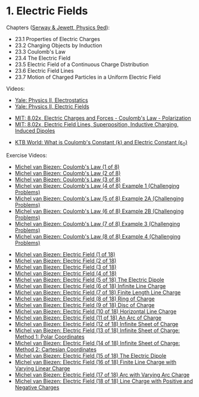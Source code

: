 # 1. Electric Fields

Chapters ([Serway & Jewett, Physics 9ed](https://annas-archive.org/md5/076b2e7e2084a32914bcb8ca29d04f4d)):
- 23.1 Properties of Electric Charges
- 23.2 Charging Objects by Induction
- 23.3 Coulomb's Law
- 23.4 The Electric Field
- 23.5 Electric Field of a Continuous Charge Distribution
- 23.6 Electric Field Lines
- 23.7 Motion of Charged Particles in a Uniform Electric Field

Videos: 
- [Yale: Physics II, Electrostatics](https://www.youtube.com/watch?v=NK-BxowMIfg&list=PLD07B2225BB40E582&index=1)
- [Yale: Physics II, Electric Fields](https://www.youtube.com/watch?v=xnSc_OWpCuY&list=PLD07B2225BB40E582&index=2)
<!---->
- [MIT: 8.02x, Electric Charges and Forces - Coulomb's Law - Polarization](https://www.youtube.com/watch?v=x1-SibwIPM4&list=PLyQSN7X0ro2314mKyUiOILaOC2hk6Pc3j&index=2)
- [MIT: 8.02x, Electric Field Lines, Superposition, Inductive Charging, Induced Dipoles](https://www.youtube.com/watch?v=Pd9HY8iLiCA&list=PLyQSN7X0ro2314mKyUiOILaOC2hk6Pc3j&index=3)
<!---->
- [KTB World: What is Coulomb's Constant (k) and Electric Constant (ε<sub>0</sub>)](https://www.youtube.com/watch?v=809bJaG1c_Q)

Exercise Videos:
- [Michel van Biezen: Coulomb's Law (1 of 8)](https://www.youtube.com/watch?v=-jxX7Vt2wrA)
- [Michel van Biezen: Coulomb's Law (2 of 8)](https://www.youtube.com/watch?v=6XR8eHzpwyc)
- [Michel van Biezen: Coulomb's Law (3 of 8)](https://www.youtube.com/watch?v=_ZuroDbIi8A)
- [Michel van Biezen: Coulomb's Law (4 of 8) Example 1 (Challenging Problems)](https://www.youtube.com/watch?v=lxpPksaNEMU)
- [Michel van Biezen: Coulomb's Law (5 of 8) Example 2A (Challenging Problems)](https://www.youtube.com/watch?v=8_BG3uzh8kg)
- [Michel van Biezen: Coulomb's Law (6 of 8) Example 2B (Challenging Problems)](https://www.youtube.com/watch?v=d4JcWusjYVM)
- [Michel van Biezen: Coulomb's Law (7 of 8) Example 3 (Challenging Problems)](https://www.youtube.com/watch?v=q8JVLgyQJZA)
- [Michel van Biezen: Coulomb's Law (8 of 8) Example 4 (Challenging Problems)](https://www.youtube.com/watch?v=rh0XVUO2ZvM)
<!---->
- [Michel van Biezen: Electric Field (1 of 18)](https://www.youtube.com/watch?v=EPIhhbwbCNc)
- [Michel van Biezen: Electric Field (2 of 18)](https://www.youtube.com/watch?v=qziQH1fBObk)
- [Michel van Biezen: Electric Field (3 of 18)](https://www.youtube.com/watch?v=4K5hvZBDOAE)
- [Michel van Biezen: Electric Field (4 of 18)](https://www.youtube.com/watch?v=DqnM3KbMydM)
- [Michel van Biezen: Electric Field (5 of 18) The Electric Dipole](https://www.youtube.com/watch?v=PSlnlXjaHA4)
- [Michel van Biezen: Electric Field (6 of 18) Infinite Line Charge](https://www.youtube.com/watch?v=ZYw0rdCwcY0)
- [Michel van Biezen: Electric Field (7 of 18) Finite Length Line Charge](https://www.youtube.com/watch?v=-l0fLVh0Bas)
- [Michel van Biezen: Electric Field (8 of 18) Ring of Charge](https://www.youtube.com/watch?v=Ta1q5_d-7yM)
- [Michel van Biezen: Electric Field (9 of 18) Disc of Charge](https://www.youtube.com/watch?v=i68CGhgGkxs)
- [Michel van Biezen: Electric Field (10 of 18) Horizontal Line Charge](https://www.youtube.com/watch?v=xszkaIJAwy4)
- [Michel van Biezen: Electric Field (11 of 18) An Arc of Charge](https://www.youtube.com/watch?v=p-W2mKDgbbs)
- [Michel van Biezen: Electric Field (12 of 18) Infinite Sheet of Charge](https://www.youtube.com/watch?v=lWIhpnCSzhk)
- [Michel van Biezen: Electric Field (13 of 18) Infinite Sheet of Charge: Method 1: Polar Coordinates](https://www.youtube.com/watch?v=KqxdcFBkRYU)
- [Michel van Biezen: Electric Field (14 of 18) Infinite Sheet of Charge: Method 2: Cartesian Coordinates](https://www.youtube.com/watch?v=Cx6BKrMvhz0)
- [Michel van Biezen: Electric Field (15 of 18) The Electric Dipole](https://www.youtube.com/watch?v=Meu08-uC5DY)
- [Michel van Biezen: Electric Field (16 of 18) Finite Line Charge with Varying Linear Charge](https://www.youtube.com/watch?v=BBWd0zUe0mI)
- [Michel van Biezen: Electric Field (17 of 18) Arc with Varying Arc Charge](https://www.youtube.com/watch?v=Wu1TAb5__h4)
- [Michel van Biezen: Electric Field (18 of 18) Line Charge with Positive and Negative Charges](https://www.youtube.com/watch?v=mpt-XqfKj0A)
